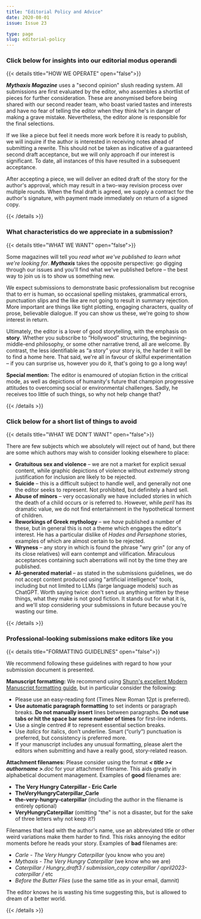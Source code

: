 ```yaml
---
title: "Editorial Policy and Advice"
date: 2020-08-01
issue: Issue 23

type: page
slug: editorial-policy
---
```


### Click below for insights into our editorial modus operandi

{{< details title="HOW WE OPERATE" open="false">}}

***Mythaxis Magazine*** uses a "second opinion" slush reading system. All submissions are first evaluated by the editor, who assembles a shortlist of pieces for further consideration. These are anonymised before being shared with our second reader team, who boast varied tastes and interests and have no fear of telling the editor when they think he's in danger of making a grave mistake. Nevertheless, the editor alone is responsible for the final selections.

If we like a piece but feel it needs more work before it is ready to publish, we will inquire if the author is interested in receiving notes ahead of submitting a rewrite. This should not be taken as indicative of a guaranteed second draft acceptance, but we will only approach if our interest is significant. To date, all instances of this have resulted in a subsequent acceptance.

After accepting a piece, we will deliver an edited draft of the story for the author's approval, which may result in a two-way revision process over multiple rounds. When the final draft is agreed, we supply a contract for the author's signature, with payment made immediately on return of a signed copy.

{{< /details >}}


### What characteristics do we appreciate in a submission?

{{< details title="WHAT WE WANT" open="false">}}

Some magazines will tell you *read what we've published to learn what we're looking for*. ***Mythaxis*** takes the opposite perspective: go digging through our issues and you'll find what we've published before – the best way to join us is to show us something new.

We expect submissions to demonstrate basic professionalism but recognise that to err is human, so occasional spelling mistakes, grammatical errors, punctuation slips and the like are not going to result in summary rejection. More important are things like tight plotting, engaging characters, quality of prose, believable dialogue. If you can show us these, we're going to show interest in return.

Ultimately, the editor is a lover of good storytelling, with the emphasis on **story**. Whether you subscribe to “Hollywood” structuring, the beginning-middle-end philosophy, or some other narrative trend, all are welcome. By contrast, the less identifiable as “a story” your story is, the harder it will be to find a home here. That said, we're all in favour of skilful experimentation – if you can surprise us, however you do it, that's going to go a long way!

**Special mention:** The editor is enamoured of utopian fiction in the critical mode, as well as depictions of humanity's future that champion progressive attitudes to overcoming social or environmental challenges. Sadly, he receives too little of such things, so why not help change that?

{{< /details >}}


### Click below for a short list of things to avoid

{{< details title="WHAT WE DON'T WANT" open="false">}}

There are few subjects which we absolutely will reject out of hand, but there are some which authors may wish to consider looking elsewhere to place:

* **Gratuitous sex and violence** – we are not a market for explicit sexual content, while graphic depictions of violence without *extremely* strong justification for inclusion are likely to be rejected.
* **Suicide** – this is a difficult subject to handle well, and generally not one the editor seeks to represent. Not prohibited, but definitely a hard sell.
* **Abuse of minors** – very occasionally we have included stories in which the death of a child occurs or is referred to. However, while *peril* has its dramatic value, we do not find entertainment in the hypothetical torment of children.
* **Reworkings of Greek mythology** – we *have* published a number of these, but in general this is not a theme which engages the editor's interest. He has a particular dislike of *Hades and Persephone* stories, examples of which are almost certain to be rejected.
* **Wryness** – any story in which is found the phrase "wry grin" (or any of its close relatives) will earn contempt and vilification. Miraculous acceptances containing such aberrations will not by the time they are published.
* **AI-generated material** – as stated in the submissions guidelines, we do not accept content produced using "artificial intelligence" tools, including but not limited to LLMs (large language models) such as ChatGPT. Worth saying twice: don't send us anything written by these things, what they make is not good fiction. It stands out for what it is, and we'll stop considering your submissions in future because you're wasting our time.

{{< /details >}}


### Professional-looking submissions make editors like you

{{< details title="FORMATTING GUIDELINES" open="false">}}

We recommend following these guidelines with regard to how your submission document is presented.

**Manuscript formatting:** We recommend using [Shunn's excellent Modern Manuscript formatting guide](https://www.shunn.net/format/story/), but in particular consider the following:

- Please use an easy-reading font (Times New Roman 12pt is preferred).
- **Use automatic paragraph formatting** to set indents or paragraph breaks. **Do not manually insert** lines between paragraphs. **Do not use tabs or hit the space bar some number of times** for first-line indents.
- Use a single centred # to represent essential section breaks.
- Use *italics* for italics, don’t underline. Smart (“curly”) punctuation is preferred, but consistency is preferred more.
- If your manuscript includes any unusual formatting, please alert the editors when submitting and have a really good, story-related reason.

**Attachment filenames:** Please consider using the format ***< title >< authorname >**.doc* for your attachment filename. This aids greatly in alphabetical document management. Examples of **good** filenames are:

- **The Very Hungry Caterpillar - Eric Carle**
- **TheVeryHungryCaterpillar_Carle**
- **the-very-hungry-caterpillar** (including the author in the filename is entirely optional)
- **VeryHungryCaterpillar** (omitting "the" is not a disaster, but for the sake of three letters why not keep it?)

Filenames that lead with the author's name, use an abbreviated title or other weird variations make them harder to find. This risks annoying the editor moments before he reads your story. Examples of **bad** filenames are:

- *Carle - The Very Hungry Caterpillar* (you know who you are)
- *Mythaxis - The Very Hungry Caterpillar* (we know who we are)
- *Caterpillar / Hungry_draft3 / submission_copy caterpillar / april2023-caterpillar /* etc
- *Before the Butter Flies* (use the same title as in your email, damnit)

The editor knows he is wasting his time suggesting this, but is allowed to dream of a better world.

{{< /details >}}
